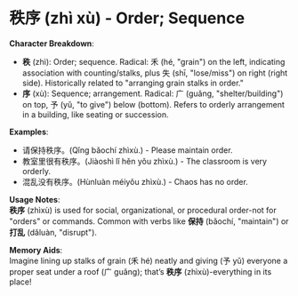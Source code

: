 # **秩序 (zhì xù) - Order; Sequence**

**Character Breakdown**:  
- **秩** (zhì): Order; sequence. Radical: 禾 (hé, "grain") on the left, indicating association with counting/stalks, plus 失 (shī, "lose/miss") on right (right side). Historically related to "arranging grain stalks in order."  
- **序** (xù): Sequence; arrangement. Radical: 广 (guǎng, "shelter/building") on top, 予 (yǔ, "to give") below (bottom). Refers to orderly arrangement in a building, like seating or succession.

**Examples**:  
- 请保持秩序。(Qǐng bǎochí zhìxù.) - Please maintain order.  
- 教室里很有秩序。(Jiàoshì lǐ hěn yǒu zhìxù.) - The classroom is very orderly.  
- 混乱没有秩序。(Hùnluàn méiyǒu zhìxù.) - Chaos has no order.

**Usage Notes**:  
**秩序** (zhìxù) is used for social, organizational, or procedural order-not for "orders" or commands. Common with verbs like **保持** (bǎochí, "maintain") or **打乱** (dǎluàn, "disrupt").

**Memory Aids**:  
Imagine lining up stalks of grain (禾 hé) neatly and giving (予 yǔ) everyone a proper seat under a roof (广 guǎng); that’s **秩序** (zhìxù)-everything in its place!